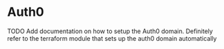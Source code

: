 # Auth0

TODO Add documentation on how to setup the Auth0 domain. Definitely refer to the terraform module that sets up the auth0 domain automatically
